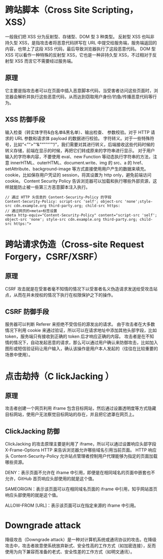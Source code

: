 # 跨站脚本（Cross Site Scripting，XSS）

一般我们把 XSS 分为反射型、存储型、DOM 型 3 种类型。
反射型 XSS 也叫非持久型 XSS，是指攻击者将恶意代码拼写在 URL 中提交给服务端，服务端返回的内容，也带上了这段 XSS 代码，最后导致浏览器执行了这段恶意代码。
DOM 型 XSS 可以看作一种特殊的反射型 XSS，它也是一种非持久型 XSS，不过相对于反射型 XSS 而言它不需要经过服务端。

## 原理

它主要是指攻击者可以在页面中插入恶意脚本代码，当受害者访问这些页面时，浏览器会解析并执行这些恶意代码，从而达到窃取用户身份/钓鱼/传播恶意代码等行为。

## XSS 防御手段

输入检查（转实体字符&白名单&黑名单）、输出检查、
参数校验。对于 HTTP 请求的 URL 参数和请求体 payload 的数据进行校验。
字符转义。对于一些特殊符号，比如“<”“>”“&”“"”“'”“/”，我们需要对其进行转义，后端接收这些代码时候的转义存储，前端在显示的时候，再把它们转成原来的字符串进行显示。
对于用户输入的字符串内容，不要使用 eval、new Function 等动态执行字符串的方法，注意 innerHTML、outerHTML、document.write、img 的 src、a 的 href、setAttribute、background-image 等方式直接使用用户产生的数据来填充。
cookie，比如保存用户凭证的 session，将其设置为 http only，避免前端访问 cookie。
Content Security Policy 告诉浏览器可以加载和执行哪些外部资源，这样就能防止被一些第三方恶意脚本注入执行。

```
// 通过 HTTP 头信息的 Content-Security-Policy 的字段
Content-Security-Policy: script-src 'self'; object-src 'none';style-src cdn.example.org third-party.org; child-src https:
// 通过网页的<meta>标签设置
<meta http-equiv="Content-Security-Policy" content="script-src 'self'; object-src 'none'; style-src cdn.example.org third-party.org; child-src https:">

```

# 跨站请求伪造（Cross-site Request Forgery，CSRF/XSRF）

## 原理

CSRF 攻击就是在受害者毫不知情的情况下以受害者名义伪造请求发送给受攻击站点，从而在并未授权的情况下执行在权限保护之下的操作。

## CSRF 防御手段

服务器可以判断 Referer 来拒绝不受信任的源发出的请求。
由于攻击者在大多数情况下利用 cookie 来通过验证，所以可以在请求地址中添加其他头部字段，比如 token，服务端只有接收到正确的 token 后才响应正确的内容。
攻击者是在不知情的情况下，自动发起恶意的请求，那么可以通过用户确认来防御攻击，比如加入图形或短信验证码让用户输入，确认该操作是用户本人发起的（往往在比较重要的场景中使用）。

# 点击劫持（C lickJacking ）

## 原理

攻击者创建一个网页利用 iframe 包含目标网站，然后通过设置透明度等方式隐藏目标网站，使用户无法察觉目标网站的存在，并且把它遮罩在网页上。

## ClickJacking 防御

ClickJacking 的攻击原理主要是利用了 iframe，所以可以通过设置响应头部字段 X-Frame-Options HTTP 来告诉浏览器允许哪些域名引用当前页面。
HTTP 响应头 Content-Security-Policy 允许站点管理者控制用户代理能够为指定的页面加载哪些资源。

DENY：表示页面不允许在 iframe 中引用，即便是在相同域名的页面中嵌套也不允许，GitHub 首页响应头部使用的就是这个值。

SAMEORIGIN：表示该页面可以在相同域名页面的 iframe 中引用，知乎网站首页响应头部使用的就是这个值。

ALLOW-FROM [URL]：表示该页面可以在指定来源的 iframe 中引用。

# Downgrade attack

降级攻击（Downgrade attack）是一种对计算机系统或通讯协议的攻击。在降级攻击中，攻击者故意使系统放弃新式、安全性高的工作方式（如加密连接），反而使用为向下兼容而准备的老式、安全性差的工作方式（如明文通讯）。
